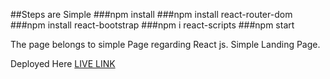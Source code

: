 ##Steps are Simple
###npm install
###npm install react-router-dom
###npm install react-bootstrap
###npm i react-scripts
###npm start


The page belongs to simple Page regarding React js.
Simple Landing Page.

Deployed Here 
<a href="">LIVE LINK</a>
